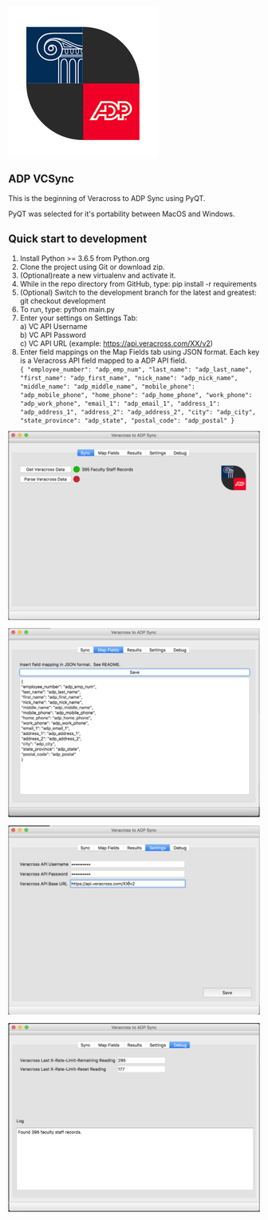 ![Alt text](screenshots/adp-vc-logo.png?raw=true "Logo")

## ADP VCSync
This is the beginning of Veracross to ADP Sync using PyQT.

PyQT was selected for it's portability between MacOS and Windows.

## Quick start to development
1) Install Python >= 3.6.5 from Python.org
2) Clone the project using Git or download zip.
3) (Optional)reate a new virtualenv and activate it.
3) While in the repo directory from GitHub, type: pip install -r requirements
4) (Optional) Switch to the development branch for the latest and greatest: git checkout development
5) To run, type: python main.py
6) Enter your settings on Settings Tab:\
    a) VC API Username\
    b) VC API Password\
    c) VC API URL (example: https://api.veracross.com/XX/v2)
7) Enter field mappings on the Map Fields tab using JSON format. Each key is a Veracross API field mapped to a
ADP API field.\
`{
"employee_number": "adp_emp_num",
"last_name": "adp_last_name",
"first_name": "adp_first_name",
"nick_name": "adp_nick_name",
"middle_name": "adp_middle_name",
"mobile_phone": "adp_mobile_phone",
"home_phone": "adp_home_phone",
"work_phone": "adp_work_phone",
"email_1": "adp_email_1",
"address_1": "adp_address_1",
"address_2": "adp_address_2",
"city": "adp_city",
"state_province": "adp_state",
"postal_code": "adp_postal"
}`


![Alt text](screenshots/sync.png?raw=true "Sync Tab")


![Alt text](screenshots/map_fields.png?raw=true "Map Fields Tab")


![Alt text](screenshots/settings.png?raw=true "Settings Tab")


![Alt text](screenshots/debug.png?raw=true "Debug Tab")
